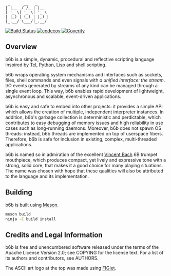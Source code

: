 ```
 _      __   _
| |__  / /_ | |__
| '_ \| '_ \| '_ \
| |_) | (_) | |_) |
|_.__/ \___/|_.__/
```

[![Build Status](https://travis-ci.org/dimkr/b6b.svg?branch=master)](https://travis-ci.org/dimkr/b6b) [![codecov](https://codecov.io/gh/dimkr/b6b/branch/master/graph/badge.svg)](https://codecov.io/gh/dimkr/b6b) [![Coverity](https://scan.coverity.com/projects/13321/badge.svg)](https://scan.coverity.com/projects/dimkr-b6b)

## Overview

b6b is a simple, dynamic, procedural and reflective scripting language inspired by [Tcl](http://www.tcl.tk/), [Python](http://www.python.org/), Lisp and shell scripting.

b6b wraps operating system mechanisms and interfaces such as sockets, files, shell commands and even signals with *a unified interface: the stream*. I/O events generated by streams of any kind can be managed through a single event loop. This way, b6b enables rapid development of lightweight, asynchronous and scalable, event-driven applications.

b6b is easy and safe to embed into other projects: it provides a simple API which allows the creation of multiple, independent interpreter instances. In addition, b6b's garbage collection is deterministic and perdictable, which contributes to easy debugging of memory issues and high reliability in use cases such as long-running daemons. Moreover, b6b does not spawn OS threads: instead, b6b threads are implemented on top of userspace fibers. Therefore, b6b is safe for inclusion in existing, complex, multi-threaded applications.

b6b is named so in admiration of the excellent [Vincent Bach](http://www.bachbrass.com/) 6B trumpet mouthpiece, which produces compact, yet lively and expressive tone with a strong, solid core, that makes it a good choice for many playing situations. The name was chosen with hope that these qualities will also be attributed to the language and its implementation.

## Building

b6b is built using [Meson](http://mesonbuild.com/).

```bash
meson build
ninja -C build install
```

## Credits and Legal Information

b6b is free and unencumbered software released under the terms of the Apache License Version 2.0; see COPYING for the license text. For a list of its authors and contributors, see AUTHORS.

The ASCII art logo at the top was made using [FIGlet](http://www.figlet.org/).
